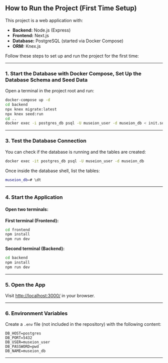 ## How to Run the Project (First Time Setup)

This project is a web application with:
- **Backend:** Node.js (Express)
- **Frontend:** Next.js
- **Database:** PostgreSQL (started via Docker Compose)
- **ORM:** Knex.js

Follow these steps to set up and run the project for the first time:

---

### 1. Start the Database with Docker Compose, Set Up the Database Schema and Seed Data

Open a terminal in the project root and run:

```bash
docker-compose up -d
cd backend
npx knex migrate:latest
npx knex seed:run
cd ..
docker exec -i postgres_db psql -U museion_user -d museion_db < init.sql
```

---

### 3. Test the Database Connection

You can check if the database is running and the tables are created:

```bash
docker exec -it postgres_db psql -U museion_user -d museion_db
```

Once inside the database shell, list the tables:

```bash
museion_db=# \dt
```

---

### 4. Start the Application

#### Open two terminals:

**First terminal (Frontend):**
```bash
cd frontend
npm install
npm run dev
```

**Second terminal (Backend):**
```bash
cd backend
npm install
npm run dev
```

---

### 5. Open the App

Visit [http://localhost:3000/](http://localhost:3000/) in your browser.

---

### 6. Environment Variables

Create a `.env` file (not included in the repository) with the following content:

```
DB_HOST=postgres
DB_PORT=5432
DB_USER=museion_user
DB_PASSWORD=pwd
DB_NAME=museion_db
```

---
